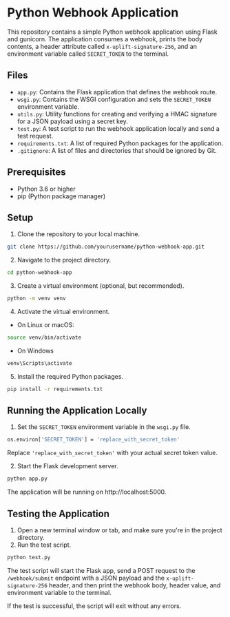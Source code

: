 # Python Webhook Application

This repository contains a simple Python webhook application using Flask and gunicorn. The application consumes a webhook, prints the body contents, a header attribute called `x-uplift-signature-256`, and an environment variable called `SECRET_TOKEN` to the terminal.

## Files

- `app.py`: Contains the Flask application that defines the webhook route.
- `wsgi.py`: Contains the WSGI configuration and sets the `SECRET_TOKEN` environment variable.
- `utils.py`: Utility functions for creating and verifying a HMAC signature for a JSON payload using a secret key.
- `test.py`: A test script to run the webhook application locally and send a test request.
- `requirements.txt`: A list of required Python packages for the application.
- `.gitignore`: A list of files and directories that should be ignored by Git.

## Prerequisites

- Python 3.6 or higher
- pip (Python package manager)

## Setup

1. Clone the repository to your local machine.

```bash
git clone https://github.com/yourusername/python-webhook-app.git
```

2. Navigate to the project directory.

```bash
cd python-webhook-app
```
3. Create a virtual environment (optional, but recommended).

```bash
python -m venv venv
```

4. Activate the virtual environment.

* On Linux or macOS:

```bash
source venv/bin/activate
```

* On Windows

```bash
venv\Scripts\activate
```

5. Install the required Python packages.

```bash
pip install -r requirements.txt

```

## Running the Application Locally

1. Set the `SECRET_TOKEN` environment variable in the `wsgi.py` file.

```bash
os.environ['SECRET_TOKEN'] = 'replace_with_secret_token'
```

Replace `'replace_with_secret_token'` with your actual secret token value. 

2. Start the Flask development server.
```bash
python app.py
```

The application will be running on http://localhost:5000.

## Testing the Application

1. Open a new terminal window or tab, and make sure you're in the project directory.
2. Run the test script.

```bash
python test.py
```

The test script will start the Flask app, send a POST request to the `/webhook/submit` endpoint with a JSON payload and the `x-uplift-signature-256` header, and then print the webhook body, header value, and environment variable to the terminal.

If the test is successful, the script will exit without any errors.
